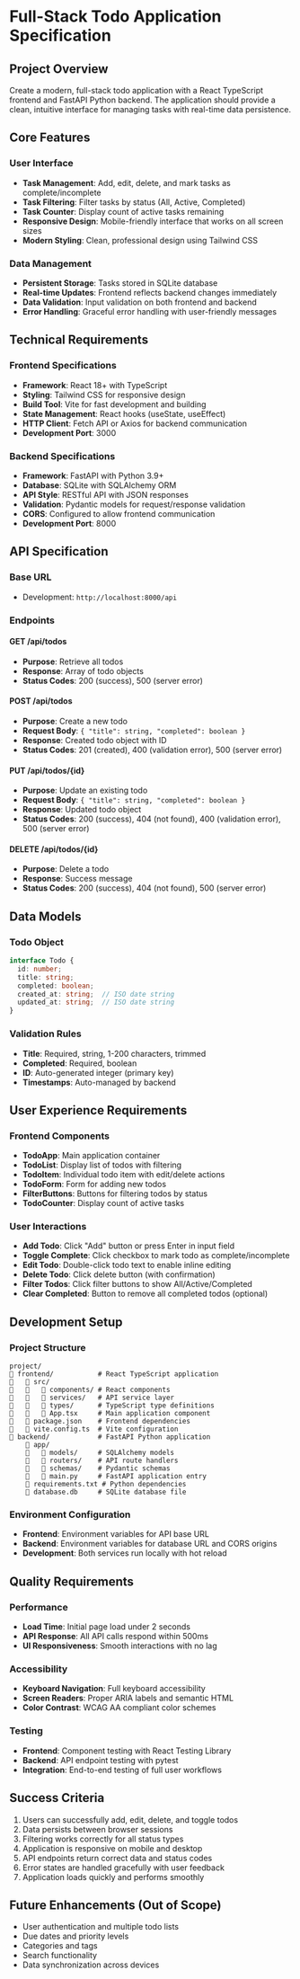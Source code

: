 # Full-Stack Todo Application Specification

## Project Overview
Create a modern, full-stack todo application with a React TypeScript frontend and FastAPI Python backend. The application should provide a clean, intuitive interface for managing tasks with real-time data persistence.

## Core Features

### User Interface
- **Task Management**: Add, edit, delete, and mark tasks as complete/incomplete
- **Task Filtering**: Filter tasks by status (All, Active, Completed)
- **Task Counter**: Display count of active tasks remaining
- **Responsive Design**: Mobile-friendly interface that works on all screen sizes
- **Modern Styling**: Clean, professional design using Tailwind CSS

### Data Management
- **Persistent Storage**: Tasks stored in SQLite database
- **Real-time Updates**: Frontend reflects backend changes immediately
- **Data Validation**: Input validation on both frontend and backend
- **Error Handling**: Graceful error handling with user-friendly messages

## Technical Requirements

### Frontend Specifications
- **Framework**: React 18+ with TypeScript
- **Styling**: Tailwind CSS for responsive design
- **Build Tool**: Vite for fast development and building
- **State Management**: React hooks (useState, useEffect)
- **HTTP Client**: Fetch API or Axios for backend communication
- **Development Port**: 3000

### Backend Specifications
- **Framework**: FastAPI with Python 3.9+
- **Database**: SQLite with SQLAlchemy ORM
- **API Style**: RESTful API with JSON responses
- **Validation**: Pydantic models for request/response validation
- **CORS**: Configured to allow frontend communication
- **Development Port**: 8000

## API Specification

### Base URL
- Development: `http://localhost:8000/api`

### Endpoints

#### GET /api/todos
- **Purpose**: Retrieve all todos
- **Response**: Array of todo objects
- **Status Codes**: 200 (success), 500 (server error)

#### POST /api/todos
- **Purpose**: Create a new todo
- **Request Body**: `{ "title": string, "completed": boolean }`
- **Response**: Created todo object with ID
- **Status Codes**: 201 (created), 400 (validation error), 500 (server error)

#### PUT /api/todos/{id}
- **Purpose**: Update an existing todo
- **Request Body**: `{ "title": string, "completed": boolean }`
- **Response**: Updated todo object
- **Status Codes**: 200 (success), 404 (not found), 400 (validation error), 500 (server error)

#### DELETE /api/todos/{id}
- **Purpose**: Delete a todo
- **Response**: Success message
- **Status Codes**: 200 (success), 404 (not found), 500 (server error)

## Data Models

### Todo Object
```typescript
interface Todo {
  id: number;
  title: string;
  completed: boolean;
  created_at: string;  // ISO date string
  updated_at: string;  // ISO date string
}
```

### Validation Rules
- **Title**: Required, string, 1-200 characters, trimmed
- **Completed**: Required, boolean
- **ID**: Auto-generated integer (primary key)
- **Timestamps**: Auto-managed by backend

## User Experience Requirements

### Frontend Components
- **TodoApp**: Main application container
- **TodoList**: Display list of todos with filtering
- **TodoItem**: Individual todo item with edit/delete actions
- **TodoForm**: Form for adding new todos
- **FilterButtons**: Buttons for filtering todos by status
- **TodoCounter**: Display count of active tasks

### User Interactions
- **Add Todo**: Click "Add" button or press Enter in input field
- **Toggle Complete**: Click checkbox to mark todo as complete/incomplete
- **Edit Todo**: Double-click todo text to enable inline editing
- **Delete Todo**: Click delete button (with confirmation)
- **Filter Todos**: Click filter buttons to show All/Active/Completed
- **Clear Completed**: Button to remove all completed todos (optional)

## Development Setup

### Project Structure
```
project/
   frontend/           # React TypeScript application
      src/
         components/ # React components
         services/   # API service layer
         types/      # TypeScript type definitions
         App.tsx     # Main application component
      package.json    # Frontend dependencies
      vite.config.ts  # Vite configuration
   backend/            # FastAPI Python application
       app/
          models/     # SQLAlchemy models
          routers/    # API route handlers
          schemas/    # Pydantic schemas
          main.py     # FastAPI application entry
       requirements.txt # Python dependencies
       database.db     # SQLite database file
```

### Environment Configuration
- **Frontend**: Environment variables for API base URL
- **Backend**: Environment variables for database URL and CORS origins
- **Development**: Both services run locally with hot reload

## Quality Requirements

### Performance
- **Load Time**: Initial page load under 2 seconds
- **API Response**: All API calls respond within 500ms
- **UI Responsiveness**: Smooth interactions with no lag

### Accessibility
- **Keyboard Navigation**: Full keyboard accessibility
- **Screen Readers**: Proper ARIA labels and semantic HTML
- **Color Contrast**: WCAG AA compliant color schemes

### Testing
- **Frontend**: Component testing with React Testing Library
- **Backend**: API endpoint testing with pytest
- **Integration**: End-to-end testing of full user workflows

## Success Criteria
1. Users can successfully add, edit, delete, and toggle todos
2. Data persists between browser sessions
3. Filtering works correctly for all status types
4. Application is responsive on mobile and desktop
5. API endpoints return correct data and status codes
6. Error states are handled gracefully with user feedback
7. Application loads quickly and performs smoothly

## Future Enhancements (Out of Scope)
- User authentication and multiple todo lists
- Due dates and priority levels
- Categories and tags
- Search functionality
- Data synchronization across devices